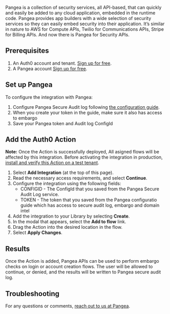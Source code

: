 Pangea is a collection of security services, all API-based, that can quickly and easily be added to any cloud application, embedded in the runtime code. Pangea provides app builders with a wide selection of security services so they can easily embed security into their application. It’s similar in nature to AWS for Compute APIs, Twilio for Communications APIs, Stripe for Billing APIs. And now there is Pangea for Security APIs.

## Prerequisites

1. An Auth0 account and tenant. [Sign up for free](https://auth0.com/signup).
2. A Pangea account [Sign up for free](https://console.pangea.cloud/?signup=1).

## Set up Pangea

To configure the integration with Pangea:

1. Configure Pangea Secure Audit log following [the configuration guide](https://docs.aws.us.pangea.cloud/docs/getting-started/configure-services/).
2. When you create your token in the guide, make sure it also has access to embargo
3. Save your Pangea token and Audit log ConfigId

## Add the Auth0 Action

**Note:** Once the Action is successfully deployed, All asigned flows will be affected by this integration. Before activating the integration in production, [install and verify this Action on a test tenant](https://auth0.com/docs/get-started/auth0-overview/create-tenants/set-up-multiple-environments).

1. Select **Add Integration** (at the top of this page).
1. Read the necessary access requirements, and select **Continue**.
1. Configure the integration using the following fields:
   * CONFIGID - The ConfigId that you saved from the Pangea Secure Audit Log service.
   * TOKEN - The token that you saved from the Pangea configuratio guide which has access to secure audit log, embargo and domain intel
1. Add the integration to your Library by selecting **Create**.
1. In the modal that appears, select the **Add to flow** link.
1. Drag the Action into the desired location in the flow.
1. Select **Apply Changes**.

## Results

Once the Action is added, Pangea APIs can be used to perform embargo checks on login or account creation flows.
The user will be allowed to continue, or denied, and the results will be written to Pangea secure audit log.

## Troubleshooting

For any questions or comments, [reach out to us at Pangea](mailto:integrations@pangea.cloud).
